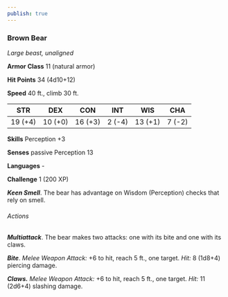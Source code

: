 ```yaml
---
publish: true
---
```

### Brown Bear

*Large beast, unaligned*

**Armor Class** 11 (natural armor)

**Hit Points** 34 (4d10+12)

**Speed** 40 ft., climb 30 ft.

| STR     | DEX     | CON     | INT    | WIS     | CHA    |
|---------|---------|---------|--------|---------|--------|
| 19 (+4) | 10 (+0) | 16 (+3) | 2 (-4) | 13 (+1) | 7 (-2) |

**Skills** Perception +3

**Senses** passive Perception 13

**Languages** -

**Challenge** 1 (200 XP)

***Keen Smell***. The bear has advantage on Wisdom (Perception) checks that rely on smell.

###### Actions

***Multiattack***. The bear makes two attacks: one with its bite and one with its claws.

***Bite***. *Melee Weapon Attack:* +6 to hit, reach 5 ft., one target. *Hit:* 8 (1d8+4) piercing damage.

***Claws.*** *Melee Weapon Attack:* +6 to hit, reach 5 ft., one target. *Hit:* 11 (2d6+4) slashing damage.